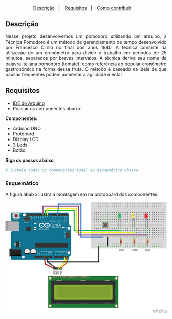 <p align="center">
  <a href="#Descrição">Descrição</a>&nbsp;&nbsp;&nbsp;|&nbsp;&nbsp;&nbsp;
  <a href="#Requisitos">Requisitos</a>&nbsp;&nbsp;&nbsp;|&nbsp;&nbsp;&nbsp;
  <a href="#Como-contribuir">Como contribuir</a>&nbsp;&nbsp;&nbsp;&nbsp;&nbsp;&nbsp;
</p>

## Descrição
<p align="justify">
  Nesse projeto desenvolvemos um pomodoro utilizando um arduino, a Técnica Pomodoro é um método de gerenciamento de tempo desenvolvido por Francesco Cirillo no final dos anos 1980. A técnica consiste na utilização de um cronômetro para 
  dividir o trabalho em períodos de 25 minutos, separados por breves intervalos. A técnica deriva seu nome da palavra italiana pomodoro (tomate), como referência ao 
  popular cronômetro gastronômico na forma dessa fruta. O método é baseado na ideia de que pausas frequentes podem aumentar a agilidade mental
</p>

## Requisitos

- [IDE do Arduino](https://www.arduino.cc/)
- Possuir os componentes abaixo:

**Componentes:**
* Arduino UNO
* Protobord
* Display LCD
* 3 Leds
* Botão

**Siga os passos abaixo**

```bash
# Instale todos os componentes igual ao esquemático abaixo

```

### Esquemático

A figura abaixo ilustra a montagem em na protoboard dos componentes.

![picture](https://github.com/georgaugusto/pomodoroArduino/blob/main/public/Pomodoro_bb.png)
